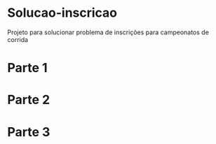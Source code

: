 # Solucao-inscricao
Projeto para solucionar problema de inscrições para campeonatos de corrida 

# Parte 1






# Parte 2





# Parte 3